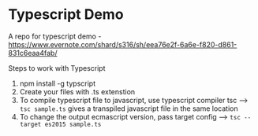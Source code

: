 # Typescript Demo
A repo for typescript demo - https://www.evernote.com/shard/s316/sh/eea76e2f-6a6e-f820-d861-831c6eaa4fab/

Steps to work with Typescript
1. npm install -g typscript
2. Create your files with .ts extenstion
3. To compile typescript file to javascript, use typescript compiler tsc --> `tsc sample.ts` gives a transpiled javascript file in the same location
4. To change the output ecmascript version, pass target config --> `tsc --target es2015 sample.ts`
